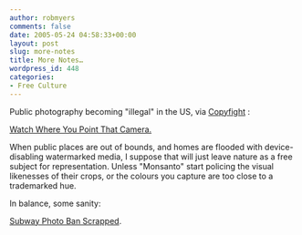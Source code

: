 ```yaml
---
author: robmyers
comments: false
date: 2005-05-24 04:58:33+00:00
layout: post
slug: more-notes
title: More Notes…
wordpress_id: 448
categories:
- Free Culture
---
```


Public photography becoming "illegal" in the US, via [Copyfight](http://www.corante.com/copyfight/archives/2005/05/23/public_photography_becoming_illegal.php) :  
  
[Watch Where You Point That Camera.](http://www.christiansciencemonitor.com/2005/0523/p11s01-ussc.html)   
  
When public places are out of bounds, and homes are flooded with device-disabling watermarked media, I suppose that will just leave nature as a free subject for representation. Unless "Monsanto" start policing the visual likenesses of their crops, or the colours you capture are too close to a trademarked hue.  
  
In balance, some sanity:  
  
[Subway Photo Ban Scrapped](http://www.makezine.com/blog/archive/2005/05/ok_to_take_phot_1.html).

  


